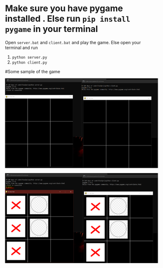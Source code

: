 # Make sure you have pygame installed . Else run ```pip install pygame``` in your terminal

Open ```server.bat``` and ```client.bat``` and play the game. 
Else open your terminal and run 
1. ```python server.py```
2. ```python client.py```

#Some sample of the game

![img1](./img/ss1.PNG)

![img2](./img/ss2.PNG)
